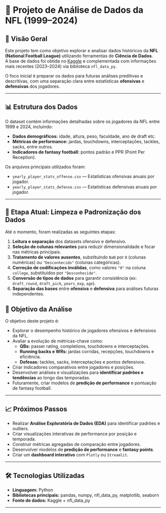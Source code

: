 # 🏈 Projeto de Análise de Dados da NFL (1999–2024)

## 📘 Visão Geral
Este projeto tem como objetivo explorar e analisar dados históricos da **NFL (National Football League)** utilizando ferramentas de **Ciência de Dados**.  
A base de dados foi obtida no [Kaggle](https://www.kaggle.com/datasets/philiphyde1/nfl-stats-1999-2022) e complementada com informações mais recentes (2023–2024) via biblioteca `nfl_data_py`.

O foco inicial é preparar os dados para futuras análises preditivas e descritivas, com uma separação clara entre estatísticas **ofensivas** e **defensivas** dos jogadores.

---

## 📊 Estrutura dos Dados
O dataset contém informações detalhadas sobre os jogadores da NFL entre 1999 e 2024, incluindo:

- **Dados demográficos:** idade, altura, peso, faculdade, ano de draft etc.  
- **Métricas de performance:** jardas, touchdowns, interceptações, tackles, sacks, entre outros.  
- **Indicadores de fantasy football:** pontos padrão e PPR (Point Per Reception).  

Os arquivos principais utilizados foram:

- `yearly_player_stats_offense.csv` — Estatísticas ofensivas anuais por jogador.  
- `yearly_player_stats_defense.csv` — Estatísticas defensivas anuais por jogador.  

---

## 🧹 Etapa Atual: Limpeza e Padronização dos Dados
Até o momento, foram realizadas as seguintes etapas:

1. **Leitura e separação** dos datasets ofensivo e defensivo.  
2. **Seleção de colunas relevantes** para reduzir dimensionalidade e focar nas métricas principais.  
3. **Tratamento de valores ausentes**, substituindo `NaN` por `0` (colunas numéricas) ou `"Desconhecido"` (colunas categóricas).  
4. **Correção de codificações inválidas**, como valores `"0"` na coluna `college`, substituídos por `"Desconhecido"`.  
5. **Conversão de tipos de dados** para garantir consistência (ex: `draft_round`, `draft_pick`, `years_exp`, `age`).  
6. **Separação das bases** entre **ofensiva** e **defensiva** para análises futuras independentes.  

## 🎯 Objetivo da Análise
O objetivo deste projeto é:

- Explorar o desempenho histórico de jogadores ofensivos e defensivos da NFL.  
- Avaliar a evolução de métricas-chave como:  
  - **QBs:** passer rating, completions, touchdowns e interceptações.  
  - **Running backs e WRs:** jardas corridas, recepções, touchdowns e eficiência.  
  - **Defesas:** tackles, sacks, interceptações e pontos defensivos.  
- Criar indicadores comparativos entre jogadores e posições.  
- Desenvolver análises e visualizações para **identificar padrões e tendências** ao longo das temporadas.  
- Futuramente, criar modelos de **predição de performance** e pontuação de fantasy football.

---

## 📈 Próximos Passos
- Realizar **Análise Exploratória de Dados (EDA)** para identificar padrões e outliers.  
- Criar visualizações interativas de performance por posição e temporada.  
- Construir métricas agregadas de comparação entre jogadores.  
- Desenvolver modelos de **predição de performance** e **fantasy points**.  
- Criar um **dashboard interativo** com `Plotly` ou `Streamlit`.  

---

## 🛠️ Tecnologias Utilizadas
- **Linguagem:** Python  
- **Bibliotecas principais:** pandas, numpy, nfl_data_py, matplotlib, seaborn  
- **Fonte de dados:** Kaggle + nfl_data_py  

---





